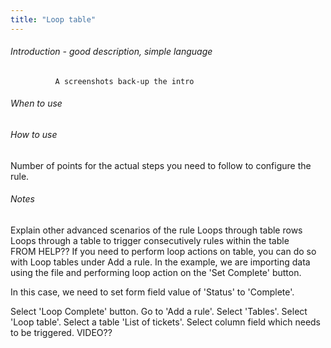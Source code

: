 ```yaml
---
title: "Loop table"
---
```


###### Introduction - good description, simple language 
              A screenshots back-up the intro

###### When to use 


###### How to use
Number of points for the actual steps you need to follow to configure the rule.


###### Notes
Explain other advanced scenarios of the rule
Loops through table rows	
Loops through a table to trigger consecutively rules within the table		
FROM HELP??
If you need to perform loop actions on table, you can do so with Loop tables under Add a rule. In the example, we are importing data using the file and performing loop action on the 'Set Complete' button.

In this case, we need to set form field value of 'Status' to 'Complete'.

Select 'Loop Complete' button.
Go to 'Add a rule'.
Select 'Tables'.
Select 'Loop table'.
Select a table 'List of tickets'.
Select column field which needs to be triggered.
VIDEO??

